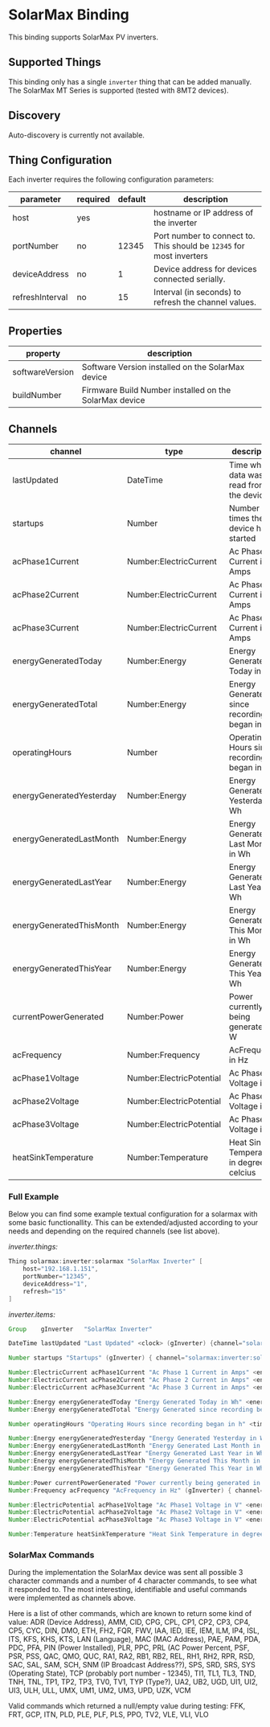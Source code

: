 # SolarMax Binding

This binding supports SolarMax PV inverters.

## Supported Things

This binding only has a single `inverter` thing that can be added manually.
The SolarMax MT Series is supported (tested with 8MT2 devices).

## Discovery

Auto-discovery is currently not available.

## Thing Configuration

Each inverter requires the following configuration parameters:

| parameter       | required | default | description                                                          |
| --------------- | -------- | ------- | -------------------------------------------------------------------- |
| host            | yes      |         | hostname or IP address of the inverter                               |
| portNumber      | no       | 12345   | Port number to connect to. This should be `12345` for most inverters |
| deviceAddress   | no       | 1       | Device address for devices connected serially.                       |
| refreshInterval | no       | 15      | Interval (in seconds) to refresh the channel values.                 |

## Properties

| property        | description                                            |
| --------------- | ------------------------------------------------------ |
| softwareVersion | Software Version installed on the SolarMax device      |
| buildNumber     | Firmware Build Number installed on the SolarMax device |

## Channels

| channel                  | type                     | description                                  |
| ------------------------ | ------------------------ | -------------------------------------------- |
| lastUpdated              | DateTime                 | Time when data was last read from the device |
| startups                 | Number                   | Number of times the device has started       |
| acPhase1Current          | Number:ElectricCurrent   | Ac Phase 1 Current in Amps                   |
| acPhase2Current          | Number:ElectricCurrent   | Ac Phase 2 Current in Amps                   |
| acPhase3Current          | Number:ElectricCurrent   | Ac Phase 3 Current in Amps                   |
| energyGeneratedToday     | Number:Energy            | Energy Generated Today in Wh                 |
| energyGeneratedTotal     | Number:Energy            | Energy Generated since recording began in Wh |
| operatingHours           | Number                   | Operating Hours since recording began in h   |
| energyGeneratedYesterday | Number:Energy            | Energy Generated Yesterday in Wh             |
| energyGeneratedLastMonth | Number:Energy            | Energy Generated Last Month in Wh            |
| energyGeneratedLastYear  | Number:Energy            | Energy Generated Last Year in Wh             |
| energyGeneratedThisMonth | Number:Energy            | Energy Generated This Month in Wh            |
| energyGeneratedThisYear  | Number:Energy            | Energy Generated This Year in Wh             |
| currentPowerGenerated    | Number:Power             | Power currently being generated in W         |
| acFrequency              | Number:Frequency         | AcFrequency in Hz                            |
| acPhase1Voltage          | Number:ElectricPotential | Ac Phase1 Voltage in V                       |
| acPhase2Voltage          | Number:ElectricPotential | Ac Phase2 Voltage in V                       |
| acPhase3Voltage          | Number:ElectricPotential | Ac Phase3 Voltage in V                       |
| heatSinkTemperature      | Number:Temperature       | Heat Sink Temperature in degrees celcius     |

### Full Example

Below you can find some example textual configuration for a solarmax with some basic functionallity. This can be extended/adjusted according to your needs and depending on the required channels (see list above).

_inverter.things:_

```java
Thing solarmax:inverter:solarmax "SolarMax Inverter" [
    host="192.168.1.151",
    portNumber="12345",
    deviceAddress="1",
    refresh="15"
]
```

_inverter.items:_

```java
Group    gInverter   "SolarMax Inverter"

DateTime lastUpdated "Last Updated" <clock> (gInverter) {channel="solarmax:inverter:solarmax:lastUpdated"}

Number startups "Startups" (gInverter) { channel="solarmax:inverter:solarmax:startups" }

Number:ElectricCurrent acPhase1Current "Ac Phase 1 Current in Amps" <energy> (gInverter) { channel="solarmax:inverter:solarmax:acPhase1Current" }
Number:ElectricCurrent acPhase2Current "Ac Phase 2 Current in Amps" <energy> (gInverter) { channel="solarmax:inverter:solarmax:acPhase2Current" }
Number:ElectricCurrent acPhase3Current "Ac Phase 3 Current in Amps" <energy> (gInverter) { channel="solarmax:inverter:solarmax:acPhase3Current" }

Number:Energy energyGeneratedToday "Energy Generated Today in Wh" <energy> (gInverter) { channel="solarmax:inverter:solarmax:energyGeneratedToday" }
Number:Energy energyGeneratedTotal "Energy Generated since recording began in Wh" <energy> (gInverter) { channel="solarmax:inverter:solarmax:energyGeneratedTotal" }

Number operatingHours "Operating Hours since recording began in h" <time> (gInverter) { channel="solarmax:inverter:solarmax:operatingHours" }

Number:Energy energyGeneratedYesterday "Energy Generated Yesterday in Wh" <energy> (gInverter) { channel="solarmax:inverter:solarmax:operatingHours" }
Number:Energy energyGeneratedLastMonth "Energy Generated Last Month in Wh" <energy> (gInverter) { channel="solarmax:inverter:solarmax:energyGeneratedLastMonth" }
Number:Energy energyGeneratedLastYear "Energy Generated Last Year in Wh" <energy> (gInverter) { channel="solarmax:inverter:solarmax:energyGeneratedLastYear" }
Number:Energy energyGeneratedThisMonth "Energy Generated This Month in Wh" <energy> (gInverter) { channel="solarmax:inverter:solarmax:energyGeneratedThisMonth" }
Number:Energy energyGeneratedThisYear "Energy Generated This Year in Wh" <energy> (gInverter) { channel="solarmax:inverter:solarmax:energyGeneratedThisYear" }

Number:Power currentPowerGenerated "Power currently being generated in W" (gInverter) { channel="solarmax:inverter:solarmax:currentPowerGenerated" }
Number:Frequency acFrequency "AcFrequency in Hz" (gInverter) { channel="solarmax:inverter:solarmax:acFrequency" }

Number:ElectricPotential acPhase1Voltage "Ac Phase1 Voltage in V" <energy> (gInverter) { channel="solarmax:inverter:solarmax:acPhase1Voltage" }
Number:ElectricPotential acPhase2Voltage "Ac Phase2 Voltage in V" <energy> (gInverter) { channel="solarmax:inverter:solarmax:acPhase2Voltage" }
Number:ElectricPotential acPhase3Voltage "Ac Phase3 Voltage in V" <energy> (gInverter) { channel="solarmax:inverter:solarmax:acPhase3Voltage" }

Number:Temperature heatSinkTemperature "Heat Sink Temperature in degrees celcius" <temperature> (gInverter) { channel="solarmax:inverter:solarmax:heatSinkTemperature" }

```

### SolarMax Commands

During the implementation the SolarMax device was sent all possible 3 character commands and a number of 4 character commands, to see what it responded to.
The most interesting, identifiable and useful commands were implemented as channels above.

Here is a list of other commands, which are known to return some kind of value: ADR (Device Address), AMM, CID, CPG, CPL, CP1, CP2, CP3, CP4, CP5, CYC, DIN, DMO, ETH, FH2, FQR, FWV, IAA, IED, IEE, IEM, ILM, IP4, ISL, ITS, KFS, KHS, KTS, LAN (Language), MAC (MAC Address), PAE, PAM, PDA, PDC, PFA, PIN (Power Installed), PLR, PPC, PRL (AC Power Percent, PSF, PSR, PSS, QAC, QMO, QUC, RA1, RA2, RB1, RB2, REL, RH1, RH2, RPR, RSD, SAC, SAL, SAM, SCH, SNM (IP Broadcast Address??), SPS, SRD, SRS, SYS (Operating State), TCP (probably port number - 12345), TI1, TL1, TL3, TND, TNH, TNL, TP1, TP2, TP3, TV0, TV1, TYP (Type?), UA2, UB2, UGD, UI1, UI2, UI3, ULH, ULL, UMX, UM1, UM2, UM3, UPD, UZK, VCM

Valid commands which returned a null/empty value during testing: FFK, FRT, GCP, ITN, PLD, PLE, PLF, PLS, PPO, TV2, VLE, VLI, VLO
